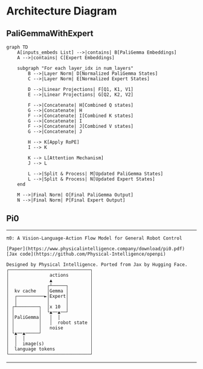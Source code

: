 # Architecture Diagram 

## PaliGemmaWithExpert

```mermaid
graph TD
    A[inputs_embeds List] -->|contains| B[PaliGemma Embeddings]
    A -->|contains| C[Expert Embeddings]
    
    subgraph "For each layer_idx in num_layers"
        B -->|Layer Norm| D[Normalized PaliGemma States]
        C -->|Layer Norm| E[Normalized Expert States]
        
        D -->|Linear Projections| F[Q1, K1, V1]
        E -->|Linear Projections| G[Q2, K2, V2]
        
        F -->|Concatenate| H[Combined Q states]
        G -->|Concatenate| H
        F -->|Concatenate| I[Combined K states]
        G -->|Concatenate| I
        F -->|Concatenate| J[Combined V states]
        G -->|Concatenate| J
        
        H --> K[Apply RoPE]
        I --> K
        
        K --> L[Attention Mechanism]
        J --> L
        
        L -->|Split & Process| M[Updated PaliGemma States]
        L -->|Split & Process| N[Updated Expert States]
    end
    
    M -->|Final Norm| O[Final PaliGemma Output]
    N -->|Final Norm| P[Final Expert Output]
```

## Pi0
---
    π0: A Vision-Language-Action Flow Model for General Robot Control

    [Paper](https://www.physicalintelligence.company/download/pi0.pdf)
    [Jax code](https://github.com/Physical-Intelligence/openpi)

    Designed by Physical Intelligence. Ported from Jax by Hugging Face.
    ┌──────────────────────────────┐
    │               actions        │
    │               ▲              │
    │              ┌┴─────┐        │
    │  kv cache    │Gemma │        │
    │  ┌──────────►│Expert│        │
    │  │           │      │        │
    │ ┌┴────────┐  │x 10  │        │
    │ │         │  └▲──▲──┘        │
    │ │PaliGemma│   │  │           │
    │ │         │   │  robot state │
    │ │         │   noise          │
    │ └▲──▲─────┘                  │
    │  │  │                        │
    │  │  image(s)                 │
    │  language tokens             │
    └──────────────────────────────┘

---


